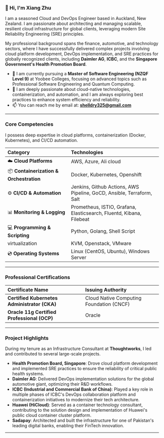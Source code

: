 ### 👋 Hi, I'm Xiang Zhu

I am a seasoned Cloud and DevOps Engineer based in Auckland, New Zealand. I am passionate about architecting and managing scalable, resilient cloud infrastructure for global clients, leveraging modern Site Reliability Engineering (SRE) principles.

My professional background spans the finance, automotive, and technology sectors, where I have successfully delivered complex projects involving cloud platform development, DevOps implementation, and SRE practices for globally recognized clients, including **Daimler AG**, **ICBC**, and the **Singapore Government's Health Promotion Board**.

  - 🔭 I am currently pursuing a **Master of Software Engineering (NZQF Level 9)** at Yoobee Colleges, focusing on advanced topics such as Professional Software Engineering and Quantum Computing.
  - 🌱 I am deeply passionate about cloud-native technologies, containerization, and automation, and I am always exploring best practices to enhance system efficiency and reliability.
  - 📫 You can reach me by email at: **shelldry325@gmail.com**

-----

### Core Competencies

I possess deep expertise in cloud platforms, containerization (Docker, Kubernetes), and CI/CD automation.

| Category | Technologies |
| :--- | :--- |
| ☁️ **Cloud Platforms** | AWS, Azure, Ali cloud |
| 📦 **Containerization & Orchestration** | Docker, Kubernetes, Openshift |
| ⚙️ **CI/CD & Automation** | Jenkins, Github Actions, AWS Pipeline, GoCD, Ansible, Terraform, Salt |
| 📊 **Monitoring & Logging** | Prometheus, ISTIO, Grafana, Elasticsearch, Fluentd, Kibana, Filebeat |
| 💻 **Programming & Scripting** | Python, Golang, Shell Script |
|  virtualization | KVM, Openstack, VMware |
| 💿 **Operating Systems** | Linux (CentOS, Ubuntu), Windows Server |

-----

### Professional Certifications

| Certificate Name | Issuing Authority |
| :--- | :--- |
| **Certified Kubernetes Administrator (CKA)** | Cloud Native Computing Foundation (CNCF) |
| **Oracle 11g Certified Professional (OCP)** | Oracle |

-----

### Project Highlights

During my tenure as an Infrastructure Consultant at **Thoughtworks**, I led and contributed to several large-scale projects.

  * **Health Promotion Board, Singapore**: Drove cloud platform development and implemented SRE practices to ensure the reliability of critical public health systems.
  * **Daimler AG**: Delivered DevOps implementation solutions for the global automotive giant, optimizing their R\&D workflows.
  * **ICBC (Industrial and Commercial Bank of China)**: Played a key role in multiple phases of ICBC's DevOps collaboration platform and containerization initiatives to modernize their tech architecture.
  * **Huawei (HiCloud)**: Served as a container technology consultant, contributing to the solution design and implementation of Huawei's public cloud container cluster platform.
  * **Sadapay**: Architected and built the infrastructure for one of Pakistan's leading digital banks, enabling their FinTech innovation.

-----

[](https://github.com/anuraghazra/github-readme-stats)